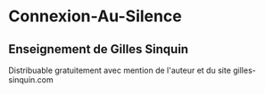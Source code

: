 # Connexion-Au-Silence

## Enseignement de Gilles Sinquin

Distribuable gratuitement avec mention de l'auteur et du site gilles-sinquin.com

